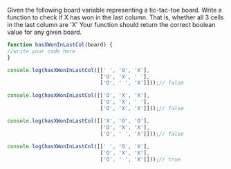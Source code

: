 Given the following board variable representing a tic-tac-toe board. Write a function to check if X has won in the last column. That is, whether all 3 cells in the last column are 'X' Your function should return the correct boolean value for any given board.

```js
function hasXWonInLastCol(board) {
//write your code here
}

console.log(hasXWonInLastCol([[' ', 'O', 'X'],
                              ['O', 'X', ' '],
                              ['O', ' ', 'X']]));// false

console.log(hasXWonInLastCol([['O', 'X', 'X'],
                              ['O', 'X', ' '],
                              ['O', 'X', 'X']]));// false

console.log(hasXWonInLastCol([['X', 'O', 'O'],
                              ['O', 'X', 'X'], 
                              ['O', ' ', 'X']]));// false
                              
console.log(hasXWonInLastCol([[' ', 'O', 'X'],
                              ['O', 'X', 'X'], 
                              ['O', ' ', 'X']]));// true
```
